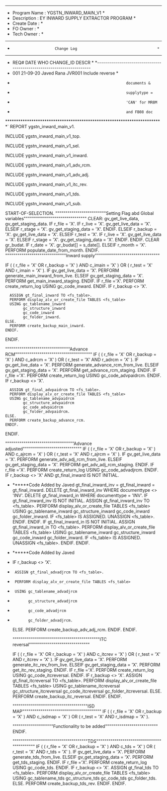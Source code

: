 ************************************************************************
* Program Name      : YGSTN_INWARD_MAIN_V1                             *
* Description       : EY INWARD SUPPLY EXTRACTOR PROGRAM                  *
* Create Date       :                                                  *
* FO Owner          :                                                  *
* Tech Owner        :                                                  *
************************************************************************
*                        Change Log                                    *
************************************************************************
*  REQ#         DATE         WHO            CHANGE_ID        DESCR     *
*-----------------------------------------------------------------------
*  001        21-09-20    Javed Rana         JVR001      Include reverse *
*                                                        documents &
*                                                        supplytype =
*                                                        'CAN' for MR8M
*                                                        and FB08 doc
************************************************************************`
REPORT ygstn_inward_main_v1.

INCLUDE ygstn_inward_main_v1_top.

INCLUDE ygstn_inward_main_v1_sel.

INCLUDE ygstn_inward_main_v1_inward.

INCLUDE ygstn_inward_main_v1_adv_rcm.

INCLUDE ygstn_inward_main_v1_adv_adj.

INCLUDE ygstn_inward_main_v1_itc_rev.

INCLUDE ygstn_inward_main_v1_tds.

INCLUDE ygstn_inward_main_v1_sub.

START-OF-SELECTION.
  """""""""""""""""""""""""Setting Flag abd Global variables"""""""""""""""""""""""""""""""
  CLEAR: gv_get_live_data, gv_get_staging_data.
  IF r_file = 'X'.
    IF r_live = 'X'.
      gv_get_live_data = 'X'.
    ELSEIF r_stage = 'X'.
      gv_get_staging_data = 'X'.
    ENDIF.
  ELSEIF r_backup = 'X'.
    gv_get_live_data = 'X'.
  ELSEIF r_test = 'X'.
    IF r_live = 'X'.
      gv_get_live_data = 'X'.
    ELSEIF r_stage = 'X'.
      gv_get_staging_data = 'X'.
    ENDIF.
  ENDIF.
  CLEAR gr_budat.
  IF r_date = 'X'.
    gr_budat[] = s_date[].
  ELSEIF r_month = 'X'.
    PERFORM populate_date_from_month.
  ENDIF.
  """"""""""""""""""""""""""""""Inward supply""""""""""""""""""""""""""""""""

  IF ( ( r_file = 'X' OR r_backup = 'X' ) AND  c_imain = 'X' ) OR ( r_test = 'X' AND r_imain = 'X' ).
    IF gv_get_live_data = 'X'.
      PERFORM generate_main_inward_from_live.
    ELSEIF gv_get_staging_data = 'X'.
      PERFORM get_main_inward_staging.
    ENDIF.
    IF r_file ='X'.
      PERFORM create_return_log USING gc_code_inward.
    ENDIF.
    IF r_backup <> 'X'.

      ASSIGN gt_final_inward TO <fs_table>.
      PERFORM display_alv_or_create_file TABLES <fs_table>
      USING gc_tablename_inward
            gc_structure_inward
            gc_code_inward
            gc_folder_inward.
    ELSE.
      PERFORM create_backup_main_inward.
    ENDIF.
  ENDIF.

  """"""""""""""""""""""""""""""""Advance RCM""""""""""""""""""""""""""""""""""""""
  IF ( ( r_file = 'X' OR r_backup = 'X' ) AND  c_adrcm = 'X' ) OR ( r_test = 'X' AND r_adrcm = 'X' ).
    IF gv_get_live_data = 'X'.
      PERFORM generate_advance_rcm_from_live.
    ELSEIF gv_get_staging_data = 'X'.
      PERFORM get_advance_rcm_staging.
    ENDIF.
    IF r_file ='X'.
      PERFORM create_return_log USING gc_code_advpaidrcm.
    ENDIF.
    IF r_backup <> 'X'.

      ASSIGN gt_final_advpaidrcm TO <fs_table>.
      PERFORM display_alv_or_create_file TABLES <fs_table>
      USING gc_tablename_advpaidrcm
            gc_structure_advpaidrcm
            gc_code_advpaidrcm
            gc_folder_advpaidrcm.
    ELSE.
      PERFORM create_backup_advance_rcm.
    ENDIF.
  ENDIF.

  """"""""""""""""""""""""""""""""""Advance adjusted"""""""""""""""""""""""""""""
  IF ( ( r_file = 'X' OR r_backup = 'X' ) AND  c_ajrcm = 'X' ) OR ( r_test = 'X' AND r_ajrcm = 'X' ).
    IF gv_get_live_data = 'X'.
      PERFORM generate_adv_adj_rcm_from_live.
    ELSEIF gv_get_staging_data = 'X'.
      PERFORM get_adv_adj_rcm_staging.
    ENDIF.
    IF r_file ='X'.
      PERFORM create_return_log USING gc_code_advadjrcm.
    ENDIF.
    IF r_backup <> 'X' AND gt_final_inward IS NOT INITIAL.
*  ******Code Added by Javed
      gt_final_inward_inv = gt_final_inward = gt_final_inward.
      DELETE gt_final_inward_inv WHERE documenttype <> 'INV'.
      DELETE gt_final_inward_in WHERE documenttype = 'INV'.
      IF gt_final_inward_inv IS NOT INITIAL.
        ASSIGN gt_final_inward_inv TO <fs_table>.
        PERFORM display_alv_or_create_file TABLES <fs_table>
        USING gc_tablename_inward
              gc_structure_inward
              gc_code_inward
              gc_folder_inward.
        IF <fs_table> IS ASSIGNED.
          UNASSIGN <fs_table>.
        ENDIF.
      ENDIF.
      IF gt_final_inward_in IS NOT INITIAL.
        ASSIGN gt_final_inward_in TO <fs_table>.
        PERFORM display_alv_or_create_file TABLES <fs_table>
        USING gc_tablename_inward
              gc_structure_inward
              gc_code_inward
              gc_folder_inward.
        IF <fs_table> IS ASSIGNED.
          UNASSIGN <fs_table>.
        ENDIF.
      ENDIF.
*  ******Code Added by Javed
*    IF r_backup <> 'X'.
*      ASSIGN gt_final_advadjrcm TO <fs_table>.
*      PERFORM display_alv_or_create_file TABLES <fs_table>
*      USING gc_tablename_advadjrcm
*            gc_structure_advadjrcm
*            gc_code_advadjrcm
*            gc_folder_advadjrcm.
    ELSE.
      PERFORM create_backup_adv_adj_rcm.
    ENDIF.
  ENDIF.

  """""""""""""""""""""""""""""""""""""""""""ITC reversal""""""""""""""""""""""""""""""

  IF ( ( r_file = 'X' OR r_backup = 'X' ) AND  c_itcrev = 'X' ) OR ( r_test = 'X' AND r_itcrev = 'X' ).
    IF gv_get_live_data = 'X'.
      PERFORM generate_itc_rev_from_live.
    ELSEIF gv_get_staging_data = 'X'.
      PERFORM get_itc_rev_staging.
    ENDIF.
    IF r_file ='X'.
      PERFORM create_return_log USING gc_code_itcreversal.
    ENDIF.
    IF r_backup <> 'X'.
      ASSIGN gt_final_itcreversal TO <fs_table>.
      PERFORM display_alv_or_create_file TABLES <fs_table>
      USING gc_tablename_itcreversal
            gc_structure_itcreversal
            gc_code_itcreversal
            gc_folder_itcreversal.
    ELSE.
      PERFORM create_backup_itc_reversal.
    ENDIF.
  ENDIF.

  """""""""""""""""""""""""""""""""""""ISD MAP"""""""""""""""""""""""""""""""""""""""
  IF ( ( r_file = 'X' OR r_backup = 'X' ) AND  c_isdmap = 'X' ) OR ( r_test = 'X' AND r_isdmap = 'X' ).

    """"""""""""""""""""Functionality to be added""""""""""""""""""""""""""
  ENDIF.

  """""""""""""""""""""""""""""""""""""TDS"""""""""""""""""""""""""""""""""""""""""""
  IF ( ( r_file = 'X' OR r_backup = 'X' ) AND  c_tds = 'X' ) OR ( r_test = 'X' AND r_tds = 'X' ).
    IF gv_get_live_data = 'X'.
      PERFORM generate_tds_from_live.
    ELSEIF gv_get_staging_data = 'X'.
      PERFORM get_tds_staging.
    ENDIF.
    IF r_file ='X'.
      PERFORM create_return_log USING gc_code_tds.
    ENDIF.
    IF r_backup <> 'X'.
      ASSIGN gt_final_tds TO <fs_table>.
      PERFORM display_alv_or_create_file TABLES <fs_table>
      USING gc_tablename_tds
            gc_structure_tds
            gc_code_tds
            gc_folder_tds.
    ELSE.
      PERFORM create_backup_tds_rev.
    ENDIF.
  ENDIF.
